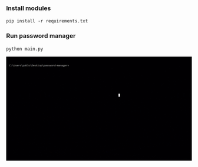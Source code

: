 ### Install modules

``` 
pip install -r requirements.txt
``` 

### Run password manager

``` 
python main.py
``` 


![demostration](img/capture.gif)
